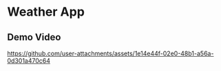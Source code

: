 <h1>Weather App</h1>
<h2>Demo Video</h2>

https://github.com/user-attachments/assets/1e14e44f-02e0-48b1-a56a-0d301a470c64

